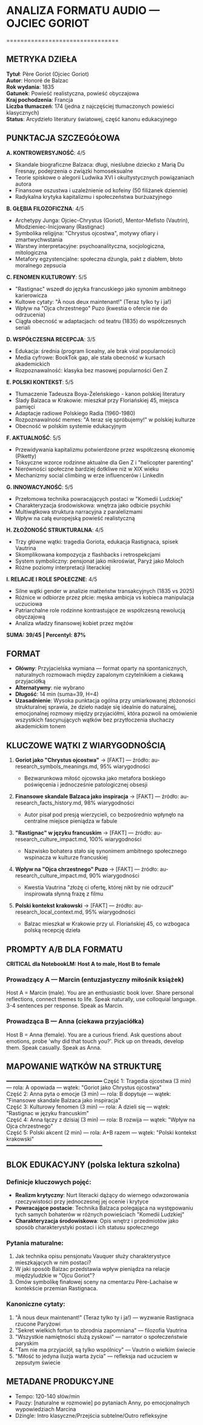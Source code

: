 # ANALIZA FORMATU AUDIO — OJCIEC GORIOT
================================

## METRYKA DZIEŁA

**Tytuł**: Père Goriot (Ojciec Goriot)  
**Autor**: Honoré de Balzac  
**Rok wydania**: 1835  
**Gatunek**: Powieść realistyczna, powieść obyczajowa  
**Kraj pochodzenia**: Francja  
**Liczba tłumaczeń**: 174 (jedna z najczęściej tłumaczonych powieści klasycznych)  
**Status**: Arcydzieło literatury światowej, część kanonu edukacyjnego  

## PUNKTACJA SZCZEGÓŁOWA

**A. KONTROWERSYJNOŚĆ**: 4/5  
- Skandale biograficzne Balzaca: długi, nieślubne dziecko z Marią Du Fresnay, podejrzenia o związki homoseksualne
- Teorie spiskowe o alegorii Ludwika XVI i okultystycznych powiązaniach autora
- Finansowe oszustwa i uzależnienie od kofeiny (50 filiżanek dziennie)
- Radykalna krytyka kapitalizmu i społeczeństwa burżuazyjnego

**B. GŁĘBIA FILOZOFICZNA**: 4/5  
- Archetypy Junga: Ojciec-Chrystus (Goriot), Mentor-Mefisto (Vautrin), Młodzieniec-Inicjowany (Rastignac)
- Symbolika religijna: "Chrystus ojcostwa", motywy ofiary i zmartwychwstania
- Warstwy interpretacyjne: psychoanalityczna, socjologiczna, mitologiczna
- Metafory egzystencjalne: społeczna dżungla, pakt z diabłem, błoto moralnego zepsucia

**C. FENOMEN KULTUROWY**: 5/5  
- "Rastignac" wszedł do języka francuskiego jako synonim ambitnego karierowicza
- Kultowe cytaty: "À nous deux maintenant!" (Teraz tylko ty i ja!)
- Wpływ na "Ojca chrzestnego" Puzo (kwestia o ofercie nie do odrzucenia)
- Ciągła obecność w adaptacjach: od teatru (1835) do współczesnych seriali

**D. WSPÓŁCZESNA RECEPCJA**: 3/5  
- Edukacja: średnia (program licealny, ale brak viral popularności)
- Media cyfrowe: BookTok gap, ale stała obecność w kursach akademickich
- Rozpoznawalność: klasyka bez masowej popularności Gen Z

**E. POLSKI KONTEKST**: 5/5  
- Tłumaczenie Tadeusza Boya-Żeleńskiego - kanon polskiej literatury
- Ślady Balzaca w Krakowie: mieszkał przy Floriańskiej 45, miejsca pamięci
- Adaptacje radiowe Polskiego Radia (1960-1980)
- Rozpoznawalność memes: "A teraz się spróbujemy!" w polskiej kulturze
- Obecność w polskim systemie edukacyjnym

**F. AKTUALNOŚĆ**: 5/5  
- Przewidywania kapitalizmu potwierdzone przez współczesną ekonomię (Piketty)
- Toksyczne wzorce rodzinne aktualne dla Gen Z i "helicopter parenting"
- Nierówności społeczne bardziej dotkliwe niż w XIX wieku
- Mechanizmy social climbing w erze influencerów i LinkedIn

**G. INNOWACYJNOŚĆ**: 5/5  
- Przełomowa technika powracających postaci w "Komedii Ludzkiej"
- Charakteryzacja środowiskowa: wnętrza jako odbicie psychiki
- Multiwątkowa struktura narracyjna z paralelizmami
- Wpływ na całą europejską powieść realistyczną

**H. ZŁOŻONOŚĆ STRUKTURALNA**: 4/5  
- Trzy główne wątki: tragedia Goriota, edukacja Rastignaca, spisek Vautrina
- Skomplikowana kompozycja z flashbacks i retrospekcjami
- System symboliczny: pensjonat jako mikroświat, Paryż jako Moloch
- Różne poziomy interpretacji literackiej

**I. RELACJE I ROLE SPOŁECZNE**: 4/5  
- Silne wątki gender w analizie małżeństw transakcyjnych (1835 vs 2025)
- Różnice w odbiorze przez płcie: męska ambicja vs kobieca manipulacja uczuciowa
- Patriarchalne role rodzinne kontrastujące ze współczesną rewolucją obyczajową
- Analiza władzy finansowej kobiet przez mężów

**SUMA: 39/45 | Percentyl: 87%**

## FORMAT

- **Główny**: Przyjacielska wymiana — format oparty na spontanicznych, naturalnych rozmowach między zapalonym czytelnikiem a ciekawą przyjaciółką
- **Alternatywny**: nie wybrano
- **Długość**: 14 min (suma=39, H=4)
- **Uzasadnienie**: Wysoka punktacja ogólna przy umiarkowanej złożoności strukturalnej sprawia, że dzieło nadaje się idealnie do naturalnej, emocjonalnej rozmowy między przyjaciółmi, która pozwoli na omówienie wszystkich fascynujących wątków bez przytłoczenia słuchaczy akademickim tonem

## KLUCZOWE WĄTKI Z WIARYGODNOŚCIĄ

1. **Goriot jako "Chrystus ojcostwa"** → [FAKT] — źródło: au-research_symbols_meanings.md, 95% wiarygodności
   - Bezwarunkowa miłość ojcowska jako metafora boskiego poświęcenia i jednocześnie patologicznej obsesji

2. **Finansowe skandale Balzaca jako inspiracja** → [FAKT] — źródło: au-research_facts_history.md, 98% wiarygodności
   - Autor pisał pod presją wierzycieli, co bezpośrednio wpłynęło na centralne miejsce pieniądza w fabule

3. **"Rastignac" w języku francuskim** → [FAKT] — źródło: au-research_culture_impact.md, 100% wiarygodności
   - Nazwisko bohatera stało się synonimem ambitnego społecznego wspinacza w kulturze francuskiej

4. **Wpływ na "Ojca chrzestnego" Puzo** → [FAKT] — źródło: au-research_culture_impact.md, 90% wiarygodności
   - Kwestia Vautrina "złożę ci ofertę, której nikt by nie odrzucił" inspirowała słynną frazę z filmu

5. **Polski kontekst krakowski** → [FAKT] — źródło: au-research_local_context.md, 95% wiarygodności
   - Balzac mieszkał w Krakowie przy ul. Floriańskiej 45, co wzbogaca polską recepcję dzieła

## PROMPTY A/B DLA FORMATU

**CRITICAL dla NotebookLM: Host A to male, Host B to female**

### Prowadzący A — Marcin (entuzjastyczny miłośnik książek)
Host A = Marcin (male). You are an enthusiastic book lover. Share personal reflections, connect themes to life. Speak naturally, use colloquial language. 3-4 sentences per response. Speak as Marcin.

### Prowadząca B — Anna (ciekawa przyjaciółka)  
Host B = Anna (female). You are a curious friend. Ask questions about emotions, probe 'why did that touch you?'. Pick up on threads, develop them. Speak casually. Speak as Anna.

## MAPOWANIE WĄTKÓW NA STRUKTURĘ
━━━━━━━━━━━━━━━━━━━━━━━━━━━━━━
Część 1: Tragedia ojcostwa (3 min) — rola: A opowiada — wątek: "Goriot jako Chrystus ojcostwa"  
Część 2: Anna pyta o emocje (3 min) — rola: B dopytuje — wątek: "Finansowe skandale Balzaca jako inspiracja"  
Część 3: Kulturowy fenomen (3 min) — rola: A dzieli się — wątek: "Rastignac w języku francuskim"  
Część 4: Anna łączy z dzisiaj (3 min) — rola: B rozwija — wątek: "Wpływ na Ojca chrzestnego"  
Część 5: Polski akcent (2 min) — rola: A+B razem — wątek: "Polski kontekst krakowski"  
━━━━━━━━━━━━━━━━━━━━━━━━━━━━━━

## BLOK EDUKACYJNY (polska lektura szkolna)

### Definicje kluczowych pojęć:
- **Realizm krytyczny**: Nurt literacki dążący do wiernego odwzorowania rzeczywistości przy jednoczesnej jej ocenie i krytyce
- **Powracające postacie**: Technika Balzaca polegająca na występowaniu tych samych bohaterów w różnych powieściach "Komedii Ludzkiej"
- **Charakteryzacja środowiskowa**: Opis wnętrz i przedmiotów jako sposób charakterystyki postaci i ich statusu społecznego

### Pytania maturalne:
1. Jak technika opisu pensjonatu Vauquer służy charakterystyce mieszkających w nim postaci?
2. W jaki sposób Balzac przedstawia wpływ pieniądza na relacje międzyludzkie w "Ojcu Goriot"?
3. Omów symbolikę finałowej sceny na cmentarzu Père-Lachaise w kontekście przemian Rastignaca.

### Kanoniczne cytaty:
1. "À nous deux maintenant!" (Teraz tylko ty i ja!) — wyzwanie Rastignaca rzucone Paryżowi
2. "Sekret wielkich fortun to zbrodnia zapomniana" — filozofia Vautrina
3. "Wszystkie namiętności służą zyskowi" — narrator o społeczeństwie paryskim
4. "Tam nie ma przyjaciół, są tylko wspólnicy" — Vautrin o wielkim świecie
5. "Miłość to jedyna iluzja warta życia" — refleksja nad uczuciem w zepsutym świecie

## METADANE PRODUKCYJNE
- Tempo: 120-140 słów/min
- Pauzy: [naturalne w rozmowie] po pytaniach Anny, po emocjonalnych wypowiedziach Marcina
- Dżingle: Intro klasyczne/Przejścia subtelne/Outro refleksyjne